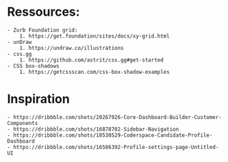 # Ressources:
    - Zurb Foundation grid:
        1. https://get.foundation/sites/docs/xy-grid.html
    - unDraw
        1. https://undraw.co/illustrations
    - css.gg
        1. https://github.com/astrit/css.gg#get-started
    - CSS box-shadows
        1. https://getcssscan.com/css-box-shadow-examples

# Inspiration
    - https://dribbble.com/shots/20267926-Core-Dashboard-Builder-Customer-Components
    - https://dribbble.com/shots/16878702-Sidebar-Navigation
    - https://dribbble.com/shots/18530529-Coderspace-Candidate-Profile-Dashboard
    - https://dribbble.com/shots/16586392-Profile-settings-page-Untitled-UI
